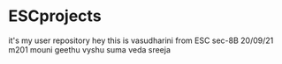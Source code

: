 # ESCprojects
it's my user repository
hey
this is vasudharini
from ESC sec-8B
20/09/21
m201
mouni 
geethu
vyshu
suma
veda
sreeja
